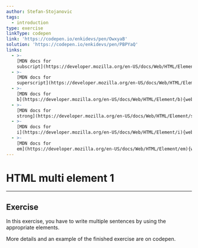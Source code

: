 ```yaml
---
author: Stefan-Stojanovic
tags:
  - introduction
type: exercise
linkType: codepen
link: 'https://codepen.io/enkidevs/pen/OwxyaB'
solution: 'https://codepen.io/enkidevs/pen/PBPYaQ'
links:
  - >-
    [MDN docs for
    subscript](https://developer.mozilla.org/en-US/docs/Web/HTML/Element/sub){website}
  - >-
    [MDN docs for
    superscript](https://developer.mozilla.org/en-US/docs/Web/HTML/Element/sup){website}
  - >-
    [MDN docs for
    b](https://developer.mozilla.org/en-US/docs/Web/HTML/Element/b){website}
  - >-
    [MDN docs for
    strong](https://developer.mozilla.org/en-US/docs/Web/HTML/Element/strong){website}
  - >-
    [MDN docs for
    i](https://developer.mozilla.org/en-US/docs/Web/HTML/Element/i){website}
  - >-
    [MDN docs for
    em](https://developer.mozilla.org/en-US/docs/Web/HTML/Element/em){website}
---
```


# HTML multi element 1


---

## Exercise

In this exercise, you have to write multiple sentences by using the appropriate elements.

More details and an example of the finished exercise are on codepen.
